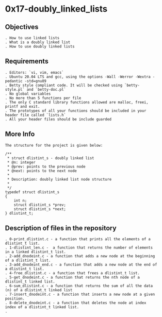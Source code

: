 # 0x17-doubly_linked_lists

## Objectives

	. How to use linked lists
    . What is a doubly linked list
    . How to use doubly linked lists

## Requirements

	. Editors: `vi, vim, emacs`
	. Ubuntu 20.04 LTS and gcc, using the options -Wall -Werror -Wextra -pedantic -std=gnu89
	. Betty style compliant code. It will be checked using `betty-style.pl` and `betty-doc.pl`
	. No global variables
	. No more than 5 functions per file
	. The only C standard library functions allowed are malloc, freei, printf and exit.
	. The prototypes of all your functions should be included in your header file called `lists.h`
	. All your header files should be include guarded

## More Info

	The structure for the project is given below:

	/**
	 * struct dlistint_s - doubly linked list
	 * @n: integer
     * @prev: points to the previous node
	 * @next: points to the next node
	 *
	 * Description: doubly linked list node structure
	 *
	 */
	typedef struct dlistint_s
	{
    	int n;
    	struct dlistint_s *prev;
    	struct dlistint_s *next;
	} dlistint_t;

## Description of files in the repository

	. 0-print_dlistint.c - a function that prints all the elements of a dlistint_t list.
    . 1-dlistint_len.c -  a function that returns the number of elements in a linked dlistint_t list.
    . 2-add_dnodeint.c - a function that adds a new node at the beginning of a dlistint_t list.
    . 3-add_dnodeint_end.c - a function that adds a new node at the end of a dlistint_t list.
    . 4-free_dlistint.c - a function that frees a dlistint_t list.
    . 5-get_dnodeint.c - a function that returns the nth node of a dlistint_t linked list.
    . 6-sum_dlistint.c - a function that returns the sum of all the data (n) of a dlistint_t linked list
    . 7-insert_dnodeint.c - a function that inserts a new node at a given position.
    . 8-delete_dnodeint.c - a function that deletes the node at index index of a dlistint_t linked list.
    .
